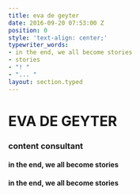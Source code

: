 ```yaml
---
title: eva de geyter
date: 2016-09-20 07:53:00 Z
position: 0
style: 'text-align: center;'
typewriter_words:
- in the end, we all become stories
- stories
- "! "
- "... "
layout: section.typed
---
```


# EVA DE GEYTER

### content consultant


#### <span id="typed">in the end, we all become stories</span>

#### <span id="typed">in the end, we all become stories</span>